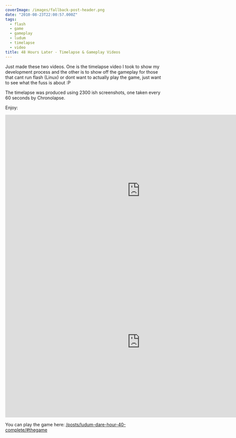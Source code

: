 ```yaml
---
coverImage: /images/fallback-post-header.png
date: "2010-08-23T22:00:57.000Z"
tags:
  - flash
  - game
  - gameplay
  - ludum
  - timelapse
  - video
title: 48 Hours Later - Timelapse & Gameplay Videos
---
```


Just made these two videos. One is the timelapse video I took to show my development process and the other is to show off the gameplay for those that cant run flash (Linux) or dont want to actually play the game, just want to see what the fuss is about :P

The timelapse was produced using 2300 ish screenshots, one taken every 60 seconds by Chronolapse.

Enjoy:

<!-- more -->

<iframe width="853" height="480" src="https://www.youtube.com/embed/Qg5VMg7gnIc" frameborder="0" allow="accelerometer; autoplay; clipboard-write; encrypted-media; gyroscope; picture-in-picture"  allowfullscreen></iframe>

<iframe width="853" height="480" src="https://www.youtube.com/embed/KViIaLKfj0I" frameborder="0" allow="accelerometer; autoplay; clipboard-write; encrypted-media; gyroscope; picture-in-picture"  allowfullscreen></iframe>

You can play the game here: [/posts/ludum-dare-hour-40-complete/#thegame](/posts/ludum-dare-hour-40-complete/#thegame)

